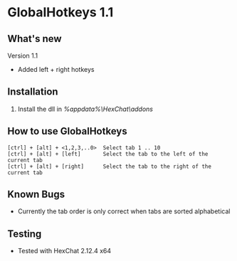GlobalHotkeys 1.1
=======================

What's new
----------
Version 1.1

* Added left + right hotkeys

Installation
------------
1. Install the dll in *%appdata%\HexChat\addons*

How to use GlobalHotkeys
----------------------------

```
[ctrl] + [alt] + <1,2,3,..0>  Select tab 1 .. 10  
[ctrl] + [alt] + [left]       Select the tab to the left of the current tab
[ctrl] + [alt] + [right]      Select the tab to the right of the current tab
```

Known Bugs
----------
* Currently the tab order is only correct when tabs are sorted alphabetical

Testing
-------
* Tested with HexChat 2.12.4 x64

